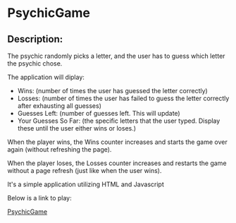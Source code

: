 # PsychicGame

## Description: 

The psychic randomly picks a letter, and the user has to guess which letter the psychic chose. 

The application will diplay:
* Wins: (number of times the user has guessed the letter correctly)
* Losses: (number of times the user has failed to guess the letter correctly after exhausting all guesses)
* Guesses Left: (number of guesses left. This will update)
* Your Guesses So Far: (the specific letters that the user typed. Display these until the user either wins or loses.)

When the player wins, the Wins counter increases and starts the game over again (without refreshing the page).

When the player loses, the Losses counter increases and restarts the game without a page refresh (just like when the user wins).

It's a simple application utilizing HTML and Javascript

Below is a link to play: 

[PsychicGame](https://tmargetts.github.io/PsychicGame/)
